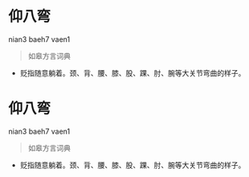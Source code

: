 # 仰八弯
nian3 baeh7 vaen1
> 如皋方言词典
- 贬指随意躺着。颈、背、腰、膝、股、踝、肘、腕等大关节弯曲的样子。

# 仰八弯
nian3 baeh7 vaen1
> 如皋方言词典
- 贬指随意躺着。颈、背、腰、膝、股、踝、肘、腕等大关节弯曲的样子。

